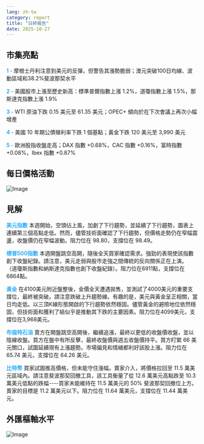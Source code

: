 ```yaml
---
lang: zh-tw
category: report
title: "日終報告"
date: 2025-10-27
---
```



<h2>市集亮點</h2>
<strong style="color: #2caef7;">1 - </strong> 摩根士丹利注意到美元的反彈，但警告其漲勢脆弱；澳元突破100日均線、波動區域和38.2%斐波那契水平

<strong style="color: #2caef7;">2 - </strong> 美國股市上漲至歷史新高：標準普爾指數上漲 1.2%，道瓊指數上漲 1.5%，那斯達克指數上漲 1.9%

<strong style="color: #2caef7;">3 - </strong> WTI 原油下跌 0.15 美元至 61.35 美元；OPEC+ 傾向於在下次會議上再次小幅增產

<strong style="color: #2caef7;">4 - </strong> 美國 10 年期公債殖利率下跌 1 個基點；黃金下跌 120 美元至 3,990 美元

<strong style="color: #2caef7;">5 - </strong> 歐洲股指收盤走高；DAX 指數 +0.68%，CAC 指數 +0.16%，富時指數 +0.08%，Ibex 指數 +0.87%



<h2>每日價格活動</h2>
<img src="https://markleighedu.github.io/img/Oct-2025/27-Oct-2025/price.jpg" alt="Image"/>

<h2>見解</h2>
<strong style="color: #2caef7;">美元指數</strong> 本週開始，空頭佔上風，加劇了下行趨勢，並延續了下行趨勢，圖表上連續第三個高點走低。然而，儘管技術面確認了下行趨勢，但價格走勢仍在窄幅震盪，收盤價仍在窄幅波動。阻力位在 98.80，支撐位在 98.49。

<strong style="color: #2caef7;">標普500指數</strong> 本週開盤跳空高開，隨後全天買家確認需求。強勁的表現使該指數創下收盤紀錄。請注意，美元走弱與股市走強之間傳統的反向關係正在上演。 （道瓊斯指數和納斯達克指數也創下收盤紀錄）。阻力位在6911點，支撐位在6864點。

<strong style="color: #2caef7;">黃金</strong> 在4100美元附近盤整後，金價全天遭遇拋售，並測試了4000美元的重要支撐位，最終被突破。請注意跌破上升趨勢線。有趣的是，美元與黃金呈正相關，當日均走低。以三頂K線形態開啟的下行趨勢依然穩固。儘管黃金的避險地位依然穩固，但技術面和獲利了結似乎是推動其下跌的主要因素。阻力位在4099美元，支撐位在3,968美元。

<strong style="color: #2caef7;">布倫特石油</strong> 賣方在開盤跳空高開後，繼續追漲，最終以更低的收盤價收盤，並以陰線收盤。買方在盤中有所反擊，最終收盤價與週五收盤價持平。買方盯緊 66 美元關口，試圖延續現有上漲趨勢。市場偏見和情緒都利好該股上漲。阻力位在 65.74 美元，支撐位在 64.26 美元。

<strong style="color: #2caef7;">比特幣</strong> 買家試圖推高價格，但未能守住漲幅。賣家介入，將價格拉回至 11.5 萬美元區域內。請注意斐波那契回撤工具，該工具衡量了從 12.6 萬美元高點跌至 10.3 萬美元低點的跌幅----買家未能維持在 11.5 萬美元的 50% 斐波那契回撤位上方。賣家的目標是 11.2 萬美元以下。阻力位在 11.64 萬美元，支撐位在 11.44 萬美元。



<h2>外匯樞軸水平</h2>
<img src="https://markleighedu.github.io/img/Oct-2025/27-Oct-2025/pivot.jpg" alt="Image"/>